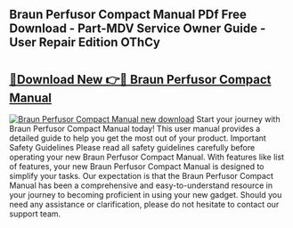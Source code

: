 ## Braun Perfusor Compact Manual PDf Free Download - Part-MDV Service Owner Guide - User Repair Edition OThCy

# <h2><a href="http://bc68846.oget.top/?id=Braun+Perfusor+Compact+Manual">🔗Download New 👉🔴 Braun Perfusor Compact Manual</a></h2>

[![Braun Perfusor Compact Manual new download](https://i.imgur.com/5g1atiW.png)](http://bc68846.oget.top/?id=Braun+Perfusor+Compact+Manual)
Start your journey with Braun Perfusor Compact Manual today! This user manual provides a detailed guide to help you get the most out of your product. Important Safety Guidelines Please read all safety guidelines carefully before operating your new Braun Perfusor Compact Manual. With features like list of features, your new Braun Perfusor Compact Manual is designed to simplify your tasks. Our expectation is that the Braun Perfusor Compact Manual has been a comprehensive and easy-to-understand resource in your journey to becoming proficient in using your new gadget. Should you need any assistance or clarification, please do not hesitate to contact our support team.
